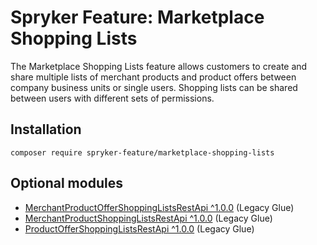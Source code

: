 # Spryker Feature: Marketplace Shopping Lists

The Marketplace Shopping Lists feature allows customers to create and share multiple lists of merchant products and product offers between company business units or single users. Shopping lists can be shared between users with different sets of permissions.

## Installation

```
composer require spryker-feature/marketplace-shopping-lists
```

## Optional modules
- [MerchantProductOfferShoppingListsRestApi ^1.0.0](https://github.com/spryker/merchant-product-offer-shopping-lists-rest-api) (Legacy Glue)
- [MerchantProductShoppingListsRestApi ^1.0.0](https://github.com/spryker/merchant-product-shopping-lists-rest-api) (Legacy Glue)
- [ProductOfferShoppingListsRestApi ^1.0.0](https://github.com/spryker/product-offer-shopping-lists-rest-api) (Legacy Glue)

